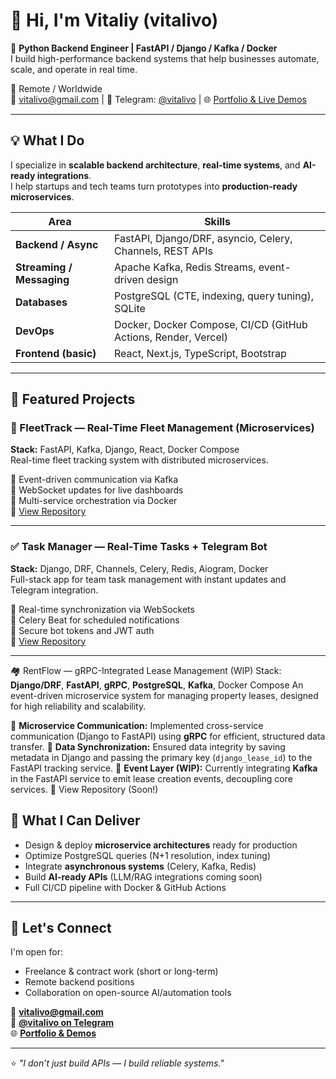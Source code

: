 # 👋 Hi, I'm Vitaliy (vitalivo)

🚀 **Python Backend Engineer | FastAPI / Django / Kafka / Docker**  
I build high-performance backend systems that help businesses automate, scale, and operate in real time.

📍 Remote / Worldwide  
📧 vitalivo@gmail.com | 💬 Telegram: [@vitalivo](https://t.me/vitalivo) | 🌐 [Portfolio & Live Demos](https://vitaly-portfolio-full-st-git-2d0910-vitalivo-gmailcoms-projects.vercel.app)

---

## 💡 What I Do

I specialize in **scalable backend architecture**, **real-time systems**, and **AI-ready integrations**.  
I help startups and tech teams turn prototypes into **production-ready microservices**.

| Area | Skills |
|------|--------|
| **Backend / Async** | FastAPI, Django/DRF, asyncio, Celery, Channels, REST APIs |
| **Streaming / Messaging** | Apache Kafka, Redis Streams, event-driven design |
| **Databases** | PostgreSQL (CTE, indexing, query tuning), SQLite |
| **DevOps** | Docker, Docker Compose, CI/CD (GitHub Actions, Render, Vercel) |
| **Frontend (basic)** | React, Next.js, TypeScript, Bootstrap |

---

## 🧱 Featured Projects

### 🚗 FleetTrack — Real-Time Fleet Management (Microservices)
**Stack:** FastAPI, Kafka, Django, React, Docker Compose  
Real-time fleet tracking system with distributed microservices.

🔹 Event-driven communication via Kafka  
🔹 WebSocket updates for live dashboards  
🔹 Multi-service orchestration via Docker  
📂 [View Repository](https://github.com/vitalivo/fleettrack)

---

### ✅ Task Manager — Real-Time Tasks + Telegram Bot
**Stack:** Django, DRF, Channels, Celery, Redis, Aiogram, Docker  
Full-stack app for team task management with instant updates and Telegram integration.

🔹 Real-time synchronization via WebSockets  
🔹 Celery Beat for scheduled notifications  
🔹 Secure bot tokens and JWT auth  
📂 [View Repository](https://github.com/vitalivo/task_manager_telegram)

---

🏘️ RentFlow — gRPC-Integrated Lease Management (WIP)
Stack: **Django/DRF**, **FastAPI**, **gRPC**, **PostgreSQL**, **Kafka**, Docker Compose
An event-driven microservice system for managing property leases, designed for high reliability and scalability.

🔹 **Microservice Communication:** Implemented cross-service communication (Django to FastAPI) using **gRPC** for efficient, structured data transfer.
🔹 **Data Synchronization:** Ensured data integrity by saving metadata in Django and passing the primary key (`django_lease_id`) to the FastAPI tracking service.
🔹 **Event Layer (WIP):** Currently integrating **Kafka** in the FastAPI service to emit lease creation events, decoupling core services.
📂 View Repository (Soon!)
## 🧠 What I Can Deliver
- Design & deploy **microservice architectures** ready for production  
- Optimize PostgreSQL queries (N+1 resolution, index tuning)  
- Integrate **asynchronous systems** (Celery, Kafka, Redis)  
- Build **AI-ready APIs** (LLM/RAG integrations coming soon)  
- Full CI/CD pipeline with Docker & GitHub Actions  

---

## 💬 Let's Connect
I'm open for:
- Freelance & contract work (short or long-term)
- Remote backend positions
- Collaboration on open-source AI/automation tools

📧 **vitalivo@gmail.com**  
💬 **[@vitalivo on Telegram](https://t.me/vitalivo)**  
🌐 **[Portfolio & Demos](https://vitaly-portfolio-full-st-git-2d0910-vitalivo-gmailcoms-projects.vercel.app)**

---

⭐️ _"I don’t just build APIs — I build reliable systems."_  

